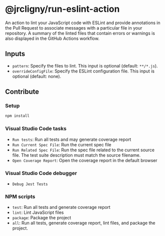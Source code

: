 # @jrcligny/run-eslint-action

An action to lint your JavaScript code with ESLint and provide annotations in the Pull Request to associate messages with a particular file in your repository.
A summary of the linted files that contain errors or warnings is also displayed in the GitHub Actions workflow.

## Inputs

- `pattern`: Specify the files to lint. This input is optional (default: `**/*.js`).
- `overrideConfigFile`: Specify the ESLint configuration file. This input is optional (default: none).

## Contribute

### Setup

```bash
npm install
```

### Visual Studio Code tasks

- `Run tests`: Run all tests and may generate coverage report
- `Run Current Spec File`: Run the current spec file
- `Run Related Spec File`: Run the spec file related to the current source file. The test suite description must match the source filename.
- `Open Coverage Report`: Open the coverage report in the default browser

### Visual Studio Code debugger

- `Debug Jest Tests`

### NPM scripts

- `test`: Run all tests and generate coverage report
- `lint`: Lint JavaScript files
- `package`: Package the project
- `all`: Run all tests, generate coverage report, lint files, and package the project.

